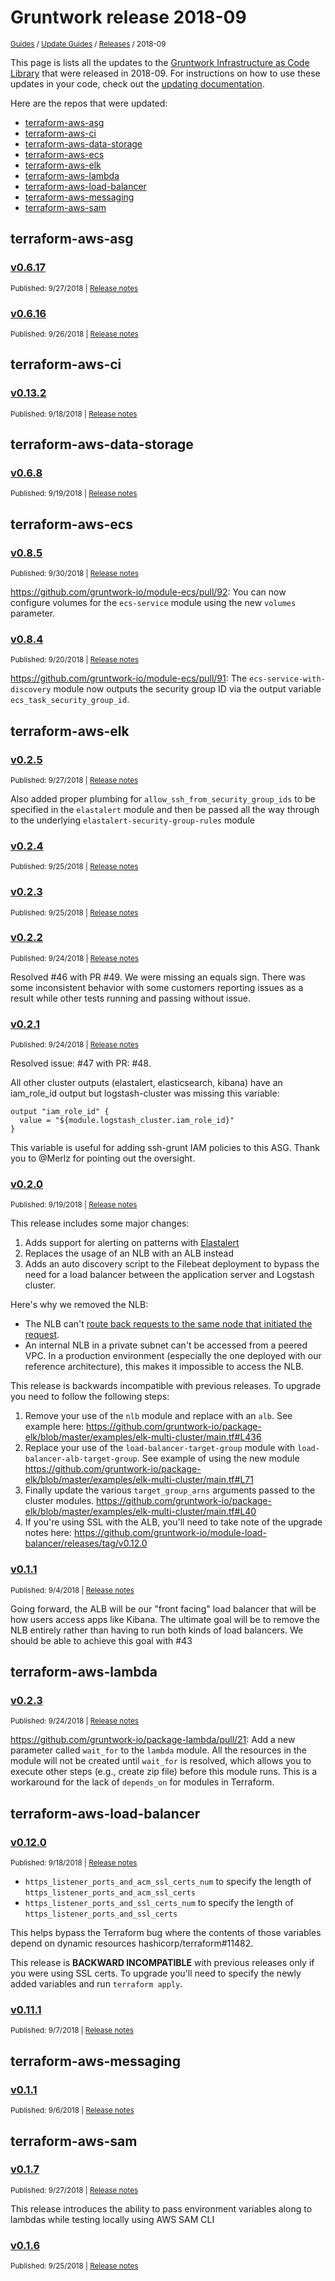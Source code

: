 
# Gruntwork release 2018-09

<p style={{marginTop: "-25px"}}><small><a href="/guides">Guides</a> / <a href="/guides/stay-up-to-date">Update Guides</a> / <a href="/guides/stay-up-to-date/releases">Releases</a> / 2018-09</small></p>

This page is lists all the updates to the [Gruntwork Infrastructure as Code 
Library](https://gruntwork.io/infrastructure-as-code-library/) that were released in 2018-09. For instructions 
on how to use these updates in your code, check out the [updating 
documentation](/guides/working-with-code/using-modules#updating).

Here are the repos that were updated:

- [terraform-aws-asg](#terraform-aws-asg)
- [terraform-aws-ci](#terraform-aws-ci)
- [terraform-aws-data-storage](#terraform-aws-data-storage)
- [terraform-aws-ecs](#terraform-aws-ecs)
- [terraform-aws-elk](#terraform-aws-elk)
- [terraform-aws-lambda](#terraform-aws-lambda)
- [terraform-aws-load-balancer](#terraform-aws-load-balancer)
- [terraform-aws-messaging](#terraform-aws-messaging)
- [terraform-aws-sam](#terraform-aws-sam)


## terraform-aws-asg


### [v0.6.17](https://github.com/gruntwork-io/terraform-aws-asg/releases/tag/v0.6.17)

<p style={{marginTop: "-20px", marginBottom: "10px"}}>
  <small>Published: 9/27/2018 | <a href="https://github.com/gruntwork-io/terraform-aws-asg/releases/tag/v0.6.17">Release notes</a></small>
</p>

<div style={{"overflow":"hidden","textOverflow":"ellipsis","display":"-webkit-box","WebkitLineClamp":10,"lineClamp":10,"WebkitBoxOrient":"vertical"}}>

  

</div>


### [v0.6.16](https://github.com/gruntwork-io/terraform-aws-asg/releases/tag/v0.6.16)

<p style={{marginTop: "-20px", marginBottom: "10px"}}>
  <small>Published: 9/26/2018 | <a href="https://github.com/gruntwork-io/terraform-aws-asg/releases/tag/v0.6.16">Release notes</a></small>
</p>

<div style={{"overflow":"hidden","textOverflow":"ellipsis","display":"-webkit-box","WebkitLineClamp":10,"lineClamp":10,"WebkitBoxOrient":"vertical"}}>

  

</div>



## terraform-aws-ci


### [v0.13.2](https://github.com/gruntwork-io/terraform-aws-ci/releases/tag/v0.13.2)

<p style={{marginTop: "-20px", marginBottom: "10px"}}>
  <small>Published: 9/18/2018 | <a href="https://github.com/gruntwork-io/terraform-aws-ci/releases/tag/v0.13.2">Release notes</a></small>
</p>

<div style={{"overflow":"hidden","textOverflow":"ellipsis","display":"-webkit-box","WebkitLineClamp":10,"lineClamp":10,"WebkitBoxOrient":"vertical"}}>

  

</div>



## terraform-aws-data-storage


### [v0.6.8](https://github.com/gruntwork-io/terraform-aws-data-storage/releases/tag/v0.6.8)

<p style={{marginTop: "-20px", marginBottom: "10px"}}>
  <small>Published: 9/19/2018 | <a href="https://github.com/gruntwork-io/terraform-aws-data-storage/releases/tag/v0.6.8">Release notes</a></small>
</p>

<div style={{"overflow":"hidden","textOverflow":"ellipsis","display":"-webkit-box","WebkitLineClamp":10,"lineClamp":10,"WebkitBoxOrient":"vertical"}}>

  

</div>



## terraform-aws-ecs


### [v0.8.5](https://github.com/gruntwork-io/terraform-aws-ecs/releases/tag/v0.8.5)

<p style={{marginTop: "-20px", marginBottom: "10px"}}>
  <small>Published: 9/30/2018 | <a href="https://github.com/gruntwork-io/terraform-aws-ecs/releases/tag/v0.8.5">Release notes</a></small>
</p>

<div style={{"overflow":"hidden","textOverflow":"ellipsis","display":"-webkit-box","WebkitLineClamp":10,"lineClamp":10,"WebkitBoxOrient":"vertical"}}>

  https://github.com/gruntwork-io/module-ecs/pull/92: You can now configure volumes for the `ecs-service` module using the new `volumes` parameter.

</div>


### [v0.8.4](https://github.com/gruntwork-io/terraform-aws-ecs/releases/tag/v0.8.4)

<p style={{marginTop: "-20px", marginBottom: "10px"}}>
  <small>Published: 9/20/2018 | <a href="https://github.com/gruntwork-io/terraform-aws-ecs/releases/tag/v0.8.4">Release notes</a></small>
</p>

<div style={{"overflow":"hidden","textOverflow":"ellipsis","display":"-webkit-box","WebkitLineClamp":10,"lineClamp":10,"WebkitBoxOrient":"vertical"}}>

  https://github.com/gruntwork-io/module-ecs/pull/91: The `ecs-service-with-discovery` module now outputs the security group ID via the output variable `ecs_task_security_group_id`.

</div>



## terraform-aws-elk


### [v0.2.5](https://github.com/gruntwork-io/terraform-aws-elk/releases/tag/v0.2.5)

<p style={{marginTop: "-20px", marginBottom: "10px"}}>
  <small>Published: 9/27/2018 | <a href="https://github.com/gruntwork-io/terraform-aws-elk/releases/tag/v0.2.5">Release notes</a></small>
</p>

<div style={{"overflow":"hidden","textOverflow":"ellipsis","display":"-webkit-box","WebkitLineClamp":10,"lineClamp":10,"WebkitBoxOrient":"vertical"}}>

  
Also added proper plumbing for `allow_ssh_from_security_group_ids` to be specified in the `elastalert` module and then be passed all the way through to the underlying `elastalert-security-group-rules` module

</div>


### [v0.2.4](https://github.com/gruntwork-io/terraform-aws-elk/releases/tag/v0.2.4)

<p style={{marginTop: "-20px", marginBottom: "10px"}}>
  <small>Published: 9/25/2018 | <a href="https://github.com/gruntwork-io/terraform-aws-elk/releases/tag/v0.2.4">Release notes</a></small>
</p>

<div style={{"overflow":"hidden","textOverflow":"ellipsis","display":"-webkit-box","WebkitLineClamp":10,"lineClamp":10,"WebkitBoxOrient":"vertical"}}>

  

</div>


### [v0.2.3](https://github.com/gruntwork-io/terraform-aws-elk/releases/tag/v0.2.3)

<p style={{marginTop: "-20px", marginBottom: "10px"}}>
  <small>Published: 9/25/2018 | <a href="https://github.com/gruntwork-io/terraform-aws-elk/releases/tag/v0.2.3">Release notes</a></small>
</p>

<div style={{"overflow":"hidden","textOverflow":"ellipsis","display":"-webkit-box","WebkitLineClamp":10,"lineClamp":10,"WebkitBoxOrient":"vertical"}}>

  

</div>


### [v0.2.2](https://github.com/gruntwork-io/terraform-aws-elk/releases/tag/v0.2.2)

<p style={{marginTop: "-20px", marginBottom: "10px"}}>
  <small>Published: 9/24/2018 | <a href="https://github.com/gruntwork-io/terraform-aws-elk/releases/tag/v0.2.2">Release notes</a></small>
</p>

<div style={{"overflow":"hidden","textOverflow":"ellipsis","display":"-webkit-box","WebkitLineClamp":10,"lineClamp":10,"WebkitBoxOrient":"vertical"}}>

  Resolved #46 with PR #49. We were missing an equals sign. There was some inconsistent behavior with some customers reporting issues as a result while other tests running and passing without issue.

</div>


### [v0.2.1](https://github.com/gruntwork-io/terraform-aws-elk/releases/tag/v0.2.1)

<p style={{marginTop: "-20px", marginBottom: "10px"}}>
  <small>Published: 9/24/2018 | <a href="https://github.com/gruntwork-io/terraform-aws-elk/releases/tag/v0.2.1">Release notes</a></small>
</p>

<div style={{"overflow":"hidden","textOverflow":"ellipsis","display":"-webkit-box","WebkitLineClamp":10,"lineClamp":10,"WebkitBoxOrient":"vertical"}}>

  Resolved issue: #47 with PR: #48.

All other cluster outputs (elastalert, elasticsearch, kibana) have an iam_role_id output but logstash-cluster was missing this variable:

```Hcl
output "iam_role_id" {
  value = "${module.logstash_cluster.iam_role_id}"
}
```

This variable is useful for adding ssh-grunt IAM policies to this ASG. Thank you to @Merlz for pointing out the oversight.

</div>


### [v0.2.0](https://github.com/gruntwork-io/terraform-aws-elk/releases/tag/v0.2.0)

<p style={{marginTop: "-20px", marginBottom: "10px"}}>
  <small>Published: 9/19/2018 | <a href="https://github.com/gruntwork-io/terraform-aws-elk/releases/tag/v0.2.0">Release notes</a></small>
</p>

<div style={{"overflow":"hidden","textOverflow":"ellipsis","display":"-webkit-box","WebkitLineClamp":10,"lineClamp":10,"WebkitBoxOrient":"vertical"}}>

  This release includes some major changes:

1. Adds support for alerting on patterns with [Elastalert](https://github.com/Yelp/elastalert) 
1. Replaces the usage of an NLB with an ALB instead
1. Adds an auto discovery script to the Filebeat deployment to bypass the need for a load balancer between the application server and Logstash cluster.

Here's why we removed the NLB:

* The NLB can't [route back requests to the same node that initiated the request](https://forums.aws.amazon.com/thread.jspa?threadID=265344).
* An internal NLB in a private subnet can't be accessed from a peered VPC. In a production environment (especially the one deployed with our reference architecture), this makes it impossible to access the NLB.

This release is backwards incompatible with previous releases. To upgrade you need to follow the following steps:

1. Remove your use of the `nlb` module and replace with an `alb`. See example here: https://github.com/gruntwork-io/package-elk/blob/master/examples/elk-multi-cluster/main.tf#L436
1. Replace your use of the `load-balancer-target-group` module with `load-balancer-alb-target-group`. See example of using the new module https://github.com/gruntwork-io/package-elk/blob/master/examples/elk-multi-cluster/main.tf#L71
1. Finally update the various `target_group_arns` arguments passed to the cluster modules. https://github.com/gruntwork-io/package-elk/blob/master/examples/elk-multi-cluster/main.tf#L40
1. If you're using SSL with the ALB, you'll need to take note of the upgrade notes here: https://github.com/gruntwork-io/module-load-balancer/releases/tag/v0.12.0

</div>


### [v0.1.1](https://github.com/gruntwork-io/terraform-aws-elk/releases/tag/v0.1.1)

<p style={{marginTop: "-20px", marginBottom: "10px"}}>
  <small>Published: 9/4/2018 | <a href="https://github.com/gruntwork-io/terraform-aws-elk/releases/tag/v0.1.1">Release notes</a></small>
</p>

<div style={{"overflow":"hidden","textOverflow":"ellipsis","display":"-webkit-box","WebkitLineClamp":10,"lineClamp":10,"WebkitBoxOrient":"vertical"}}>

  
Going forward, the ALB will be our "front facing" load balancer that will be how users access apps like Kibana. The ultimate goal will be to remove the NLB entirely rather than having to run both kinds of load balancers. We should be able to achieve this goal with #43 

</div>



## terraform-aws-lambda


### [v0.2.3](https://github.com/gruntwork-io/terraform-aws-lambda/releases/tag/v0.2.3)

<p style={{marginTop: "-20px", marginBottom: "10px"}}>
  <small>Published: 9/24/2018 | <a href="https://github.com/gruntwork-io/terraform-aws-lambda/releases/tag/v0.2.3">Release notes</a></small>
</p>

<div style={{"overflow":"hidden","textOverflow":"ellipsis","display":"-webkit-box","WebkitLineClamp":10,"lineClamp":10,"WebkitBoxOrient":"vertical"}}>

  https://github.com/gruntwork-io/package-lambda/pull/21: Add a new parameter called `wait_for` to the `lambda` module. All the resources in the module will not be created until `wait_for` is resolved, which allows you to execute other steps (e.g., create zip file) before this module runs. This is a workaround for the lack of `depends_on` for modules in Terraform. 

</div>



## terraform-aws-load-balancer


### [v0.12.0](https://github.com/gruntwork-io/terraform-aws-load-balancer/releases/tag/v0.12.0)

<p style={{marginTop: "-20px", marginBottom: "10px"}}>
  <small>Published: 9/18/2018 | <a href="https://github.com/gruntwork-io/terraform-aws-load-balancer/releases/tag/v0.12.0">Release notes</a></small>
</p>

<div style={{"overflow":"hidden","textOverflow":"ellipsis","display":"-webkit-box","WebkitLineClamp":10,"lineClamp":10,"WebkitBoxOrient":"vertical"}}>

  - `https_listener_ports_and_acm_ssl_certs_num` to specify the length of `https_listener_ports_and_acm_ssl_certs`
- `https_listener_ports_and_ssl_certs_num` to specify the length of `https_listener_ports_and_ssl_certs`

This helps bypass the Terraform bug where the contents of those variables depend on dynamic resources hashicorp/terraform#11482.

This release is **BACKWARD INCOMPATIBLE** with previous releases only if you were using SSL certs. To upgrade you'll need to specify the newly added variables and run `terraform apply`.

</div>


### [v0.11.1](https://github.com/gruntwork-io/terraform-aws-load-balancer/releases/tag/v0.11.1)

<p style={{marginTop: "-20px", marginBottom: "10px"}}>
  <small>Published: 9/7/2018 | <a href="https://github.com/gruntwork-io/terraform-aws-load-balancer/releases/tag/v0.11.1">Release notes</a></small>
</p>

<div style={{"overflow":"hidden","textOverflow":"ellipsis","display":"-webkit-box","WebkitLineClamp":10,"lineClamp":10,"WebkitBoxOrient":"vertical"}}>

  

</div>



## terraform-aws-messaging


### [v0.1.1](https://github.com/gruntwork-io/terraform-aws-messaging/releases/tag/v0.1.1)

<p style={{marginTop: "-20px", marginBottom: "10px"}}>
  <small>Published: 9/6/2018 | <a href="https://github.com/gruntwork-io/terraform-aws-messaging/releases/tag/v0.1.1">Release notes</a></small>
</p>

<div style={{"overflow":"hidden","textOverflow":"ellipsis","display":"-webkit-box","WebkitLineClamp":10,"lineClamp":10,"WebkitBoxOrient":"vertical"}}>

  

</div>



## terraform-aws-sam


### [v0.1.7](https://github.com/gruntwork-io/terraform-aws-sam/releases/tag/v0.1.7)

<p style={{marginTop: "-20px", marginBottom: "10px"}}>
  <small>Published: 9/27/2018 | <a href="https://github.com/gruntwork-io/terraform-aws-sam/releases/tag/v0.1.7">Release notes</a></small>
</p>

<div style={{"overflow":"hidden","textOverflow":"ellipsis","display":"-webkit-box","WebkitLineClamp":10,"lineClamp":10,"WebkitBoxOrient":"vertical"}}>

  This release introduces the ability to pass environment variables along to lambdas while testing locally using AWS SAM CLI

</div>


### [v0.1.6](https://github.com/gruntwork-io/terraform-aws-sam/releases/tag/v0.1.6)

<p style={{marginTop: "-20px", marginBottom: "10px"}}>
  <small>Published: 9/25/2018 | <a href="https://github.com/gruntwork-io/terraform-aws-sam/releases/tag/v0.1.6">Release notes</a></small>
</p>

<div style={{"overflow":"hidden","textOverflow":"ellipsis","display":"-webkit-box","WebkitLineClamp":10,"lineClamp":10,"WebkitBoxOrient":"vertical"}}>

  

</div>




<!-- ##DOCS-SOURCER-START
{
  "sourcePlugin": "releases",
  "hash": "ad6819ab1c971b67df9c3e24674e0409"
}
##DOCS-SOURCER-END -->
